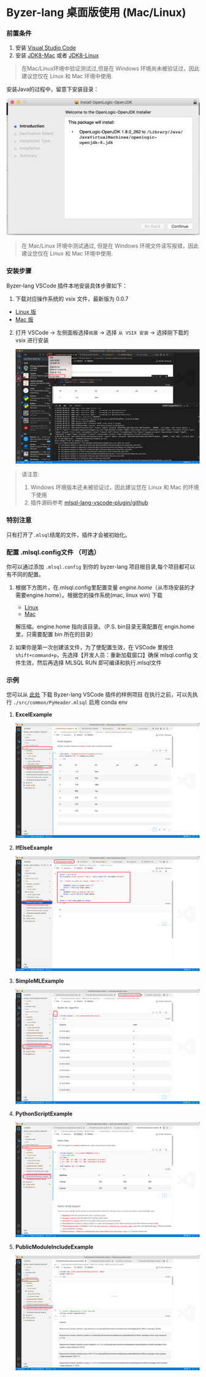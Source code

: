 # Byzer-lang 桌面版使用 (Mac/Linux)

### 前置条件
1. 安装 [Visual Studio Code](https://code.visualstudio.com/)
2. 安装 [JDK8-Mac](https://www.openlogic.com/openjdk-downloads?field_java_parent_version_target_id=416&field_operating_system_target_id=431&field_architecture_target_id=391&field_java_package_target_id=396) 或者 [JDK8-Linux](https://www.openlogic.com/openjdk-downloads?field_java_parent_version_target_id=416&field_operating_system_target_id=426&field_architecture_target_id=391&field_java_package_target_id=396)

> 在Mac/Linux环境中验证测试过,但是在 Windows 环境尚未被验证过，因此建议您仅在 Linux 和 Mac 环境中使用.

安装Java的过程中，留意下安装目录：

![jdk.png](images/jdk.png)

> 在 Mac/Linux 环境中测试通过, 但是在 Windows 环境文件读写报错，因此建议您仅在 Linux 和 Mac 环境中使用.

### 安装步骤

Byzer-lang VSCode 插件本地安装具体步骤如下：
  1. 下载对应操作系统的 vsix 文件，最新版为 0.0.7
  - [Linux 版](http://download.mlsql.tech/byzer-lang-linux-0.0.7.vsix)
  - [Mac 版](http://download.mlsql.tech/byzer-lang-mac-0.0.7.vsix)

  2. 打开 VSCode -> 左侧面板选择`拓展` -> 选择 `从 VSIX 安装` -> 选择刚下载的 vsix 进行安装

     ![img.png](img_local_install.png)

> 请注意:
> 1. Windows 环境版本还未被验证过，因此建议您在 Linux 和 Mac 的环境下使用
> 2. 插件源码参考 [mlsql-lang-vscode-plugin/github](https://github.com/allwefantasy/mlsql-lang-vscode-plugin)

### 特别注意

只有打开了`.mlsql`结尾的文件，插件才会被初始化。

### 配置 .mlsql.config文件 （可选）

你可以通过添加 `.mlsql.config` 到你的 byzer-lang 项目根目录,每个项目都可以有不同的配置。

1. 根据下方图片，在.mlsql.config里配置变量 *engine.home*（从市场安装的才需要engine.home）。根据您的操作系统(mac, linux win) 下载
   - [Linux](http://download.mlsql.tech/byzer-lang-linux-amd64-2.3.0-preview.tar.gz)
   - [Mac](http://download.mlsql.tech/byzer-lang-mac-amd64-2.3.0-preview.tar.gz)
   
   解压缩。engine.home 指向该目录。（P.S. bin目录无需配置在 engin.home 里，只需要配置 bin 所在的目录）
   
3. 如果你是第一次创建该文件，为了使配置生效，在 VSCode 里按住 `shift+command+p`，先选择【开发人员：重新加载窗口】确保 mlsql.config 文件生效，然后再选择 MLSQL RUN 即可编译和执行.mlsql文件

### 示例

您可以从 [此处](https://github.com/allwefantasy/mlsql-lang-example-project) 下载 Byzer-lang VSCode 插件的样例项目
在执行之前，可以先执行 `./src/common/PyHeader.mlsql`  启用 conda env 

1. **ExcelExample**

   ![img.png](img_eg_execl.png)

2. **IfElseExample**

   ![img_1.png](img_eg_ifelse.png)

3. **SimpleMLExample**

   ![img_2.png](img_eg_mlsqlnb.png)

4. **PythonScriptExample**

   ![img_3.png](img_eg_pyscript.png)

5. **PublicModuleIncludeExample**

   ![img_4.png](img_eg_module_include.png)